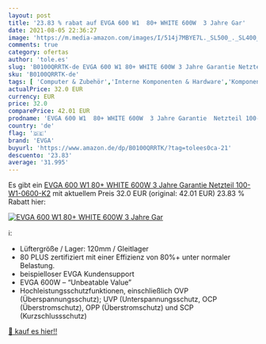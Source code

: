 ```yaml
---
layout: post
title: '23.83 % rabat auf EVGA 600 W1  80+ WHITE 600W  3 Jahre Gar'
date: 2021-08-05 22:36:27
image: 'https://m.media-amazon.com/images/I/514j7MBYE7L._SL500_._SL400_.jpg'
comments: true
category: ofertas
author: 'tole.es'
slug: 'B0100QRRTK-de EVGA 600 W1 80+ WHITE 600W 3 Jahre Garantie Netzteil...'
sku: 'B0100QRRTK-de'
tags: [ 'Computer & Zubehör','Interne Komponenten & Hardware','Komponenten & Ersatzteile','PC-Netzteile','evga', ]
actualPrice: 32.0 EUR
currency: EUR
price: 32.0
comparePrice: 42.01 EUR
prodname: 'EVGA 600 W1  80+ WHITE 600W  3 Jahre Garantie  Netzteil 100-W1-0600-K2'
country: 'de'
flag: '🇩🇪'
brand: 'EVGA'
buyurl: 'https://www.amazon.de/dp/B0100QRRTK/?tag=tolees0ca-21'
descuento: '23.83'
average: '31.995'
---
```


Es gibt ein [EVGA 600 W1  80+ WHITE 600W  3 Jahre Garantie  Netzteil 100-W1-0600-K2](https://www.amazon.de/dp/B0100QRRTK/?tag=tolees0ca-21) mit aktuellem Preis 32.0 EUR (original: 42.01 EUR) 23.83 % Rabatt hier:

[![EVGA 600 W1  80+ WHITE 600W  3 Jahre Gar](https://m.media-amazon.com/images/I/514j7MBYE7L._SL500_._SL400_.jpg)](https://www.amazon.de/dp/B0100QRRTK/?tag=tolees0ca-21)

ℹ️:

- Lüftergröße / Lager: 120mm / Gleitlager
- 80 PLUS zertifiziert mit einer Effizienz von 80%+ unter normaler Belastung.
- beispielloser EVGA Kundensupport
- EVGA 600W – “Unbeatable Value”
- Hochleistungsschutzfunktionen, einschließlich OVP (Überspannungsschutz); UVP (Unterspannungsschutz, OCP (Überstromschutz), OPP (Überstromschutz) und SCP (Kurzschlussschutz)

[🛒 kauf es hier!!](https://www.amazon.de/dp/B0100QRRTK/?tag=tolees0ca-21)
